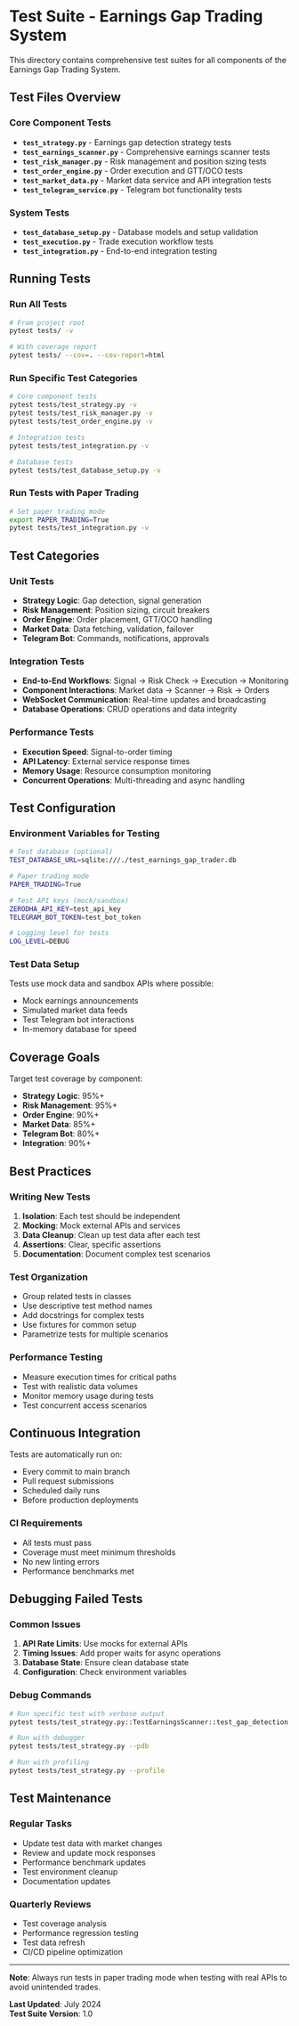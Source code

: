 # Test Suite - Earnings Gap Trading System

This directory contains comprehensive test suites for all components of the Earnings Gap Trading System.

## Test Files Overview

### Core Component Tests
- **`test_strategy.py`** - Earnings gap detection strategy tests
- **`test_earnings_scanner.py`** - Comprehensive earnings scanner tests  
- **`test_risk_manager.py`** - Risk management and position sizing tests
- **`test_order_engine.py`** - Order execution and GTT/OCO tests
- **`test_market_data.py`** - Market data service and API integration tests
- **`test_telegram_service.py`** - Telegram bot functionality tests

### System Tests
- **`test_database_setup.py`** - Database models and setup validation
- **`test_execution.py`** - Trade execution workflow tests
- **`test_integration.py`** - End-to-end integration testing

## Running Tests

### Run All Tests
```bash
# From project root
pytest tests/ -v

# With coverage report
pytest tests/ --cov=. --cov-report=html
```

### Run Specific Test Categories
```bash
# Core component tests
pytest tests/test_strategy.py -v
pytest tests/test_risk_manager.py -v
pytest tests/test_order_engine.py -v

# Integration tests
pytest tests/test_integration.py -v

# Database tests
pytest tests/test_database_setup.py -v
```

### Run Tests with Paper Trading
```bash
# Set paper trading mode
export PAPER_TRADING=True
pytest tests/test_integration.py -v
```

## Test Categories

### Unit Tests
- **Strategy Logic**: Gap detection, signal generation
- **Risk Management**: Position sizing, circuit breakers
- **Order Engine**: Order placement, GTT/OCO handling
- **Market Data**: Data fetching, validation, failover
- **Telegram Bot**: Commands, notifications, approvals

### Integration Tests  
- **End-to-End Workflows**: Signal → Risk Check → Execution → Monitoring
- **Component Interactions**: Market data → Scanner → Risk → Orders
- **WebSocket Communication**: Real-time updates and broadcasting
- **Database Operations**: CRUD operations and data integrity

### Performance Tests
- **Execution Speed**: Signal-to-order timing
- **API Latency**: External service response times
- **Memory Usage**: Resource consumption monitoring
- **Concurrent Operations**: Multi-threading and async handling

## Test Configuration

### Environment Variables for Testing
```bash
# Test database (optional)
TEST_DATABASE_URL=sqlite:///./test_earnings_gap_trader.db

# Paper trading mode
PAPER_TRADING=True

# Test API keys (mock/sandbox)
ZERODHA_API_KEY=test_api_key
TELEGRAM_BOT_TOKEN=test_bot_token

# Logging level for tests
LOG_LEVEL=DEBUG
```

### Test Data Setup
Tests use mock data and sandbox APIs where possible:
- Mock earnings announcements
- Simulated market data feeds
- Test Telegram bot interactions
- In-memory database for speed

## Coverage Goals

Target test coverage by component:
- **Strategy Logic**: 95%+
- **Risk Management**: 95%+  
- **Order Engine**: 90%+
- **Market Data**: 85%+
- **Telegram Bot**: 80%+
- **Integration**: 90%+

## Best Practices

### Writing New Tests
1. **Isolation**: Each test should be independent
2. **Mocking**: Mock external APIs and services
3. **Data Cleanup**: Clean up test data after each test
4. **Assertions**: Clear, specific assertions
5. **Documentation**: Document complex test scenarios

### Test Organization
- Group related tests in classes
- Use descriptive test method names
- Add docstrings for complex tests
- Use fixtures for common setup
- Parametrize tests for multiple scenarios

### Performance Testing
- Measure execution times for critical paths
- Test with realistic data volumes
- Monitor memory usage during tests
- Test concurrent access scenarios

## Continuous Integration

Tests are automatically run on:
- Every commit to main branch
- Pull request submissions
- Scheduled daily runs
- Before production deployments

### CI Requirements
- All tests must pass
- Coverage must meet minimum thresholds
- No new linting errors
- Performance benchmarks met

## Debugging Failed Tests

### Common Issues
1. **API Rate Limits**: Use mocks for external APIs
2. **Timing Issues**: Add proper waits for async operations
3. **Database State**: Ensure clean database state
4. **Configuration**: Check environment variables

### Debug Commands
```bash
# Run specific test with verbose output
pytest tests/test_strategy.py::TestEarningsScanner::test_gap_detection -v -s

# Run with debugger
pytest tests/test_strategy.py --pdb

# Run with profiling
pytest tests/test_strategy.py --profile
```

## Test Maintenance

### Regular Tasks
- Update test data with market changes
- Review and update mock responses
- Performance benchmark updates
- Test environment cleanup
- Documentation updates

### Quarterly Reviews
- Test coverage analysis
- Performance regression testing
- Test data refresh
- CI/CD pipeline optimization

---

**Note**: Always run tests in paper trading mode when testing with real APIs to avoid unintended trades.

**Last Updated**: July 2024  
**Test Suite Version**: 1.0